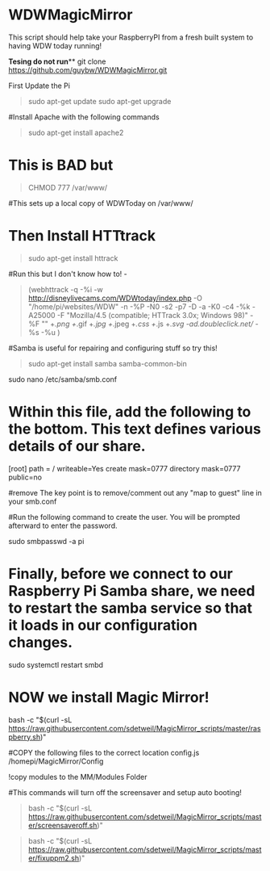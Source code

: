 # WDWMagicMirror
This script should help take your RaspberryPI from a fresh built system to having WDW today running!

****Tesing do not run******
git clone https://github.com/guybw/WDWMagicMirror.git




First Update the Pi
> sudo apt-get update
> sudo apt-get upgrade

#Install Apache with the following commands
> sudo apt-get install apache2
# This is BAD but 
> CHMOD 777 /var/www/


#This sets up a local copy of WDWToday on /var/www/
# Then Install  HTTtrack
> sudo apt-get install httrack

#Run this but I don't know how to! - 
> (webhttrack -q -%i -w http://disneylivecams.com/WDWtoday/index.php -O "/home/pi/websites/WDW" -n -%P -N0 -s2 -p7 -D -a -K0 -c4 -%k -A25000 -F "Mozilla/4.5 (compatible; HTTrack 3.0x; Windows 98)" -%F "<!--Mirrored from %s%s by HTTrack Website Copier/3.x [XR&CO'2014], %s -->" +*.png +*.gif +*.jpg +*.jpeg +*.css +*.js +*.svg -ad.doubleclick.net/* -%s -%u )





#Samba is useful for repairing and configuring stuff so try this!


> sudo apt-get install samba samba-common-bin

sudo nano /etc/samba/smb.conf

# Within this file, add the following to the bottom. This text defines various details of our share.
[root]
path = /
writeable=Yes
create mask=0777
directory mask=0777
public=no

#remove The key point is to remove/comment out any "map to guest" line in your smb.conf


#Run the following command to create the user. You will be prompted afterward to enter the password.

sudo smbpasswd -a pi

# Finally, before we connect to our Raspberry Pi Samba share, we need to restart the samba service so that it loads in our configuration changes.

sudo systemctl restart smbd

# NOW we install Magic Mirror!
bash -c "$(curl -sL https://raw.githubusercontent.com/sdetweil/MagicMirror_scripts/master/raspberry.sh)"


#COPY the following files to the correct location
config.js /homepi/MagicMirror/Config 

!copy modules to the MM/Modules Folder

#This commands will turn off the screensaver and setup auto booting!

> bash -c "$(curl -sL https://raw.githubusercontent.com/sdetweil/MagicMirror_scripts/master/screensaveroff.sh)"

> bash -c "$(curl -sL https://raw.githubusercontent.com/sdetweil/MagicMirror_scripts/master/fixuppm2.sh)"
